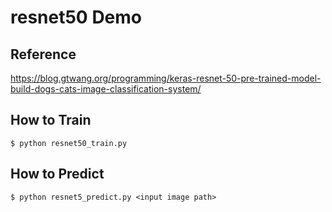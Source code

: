 # resnet50 Demo
## Reference
https://blog.gtwang.org/programming/keras-resnet-50-pre-trained-model-build-dogs-cats-image-classification-system/

## How to Train
```
$ python resnet50_train.py
```

## How to Predict
```
$ python resnet5_predict.py <input image path>
